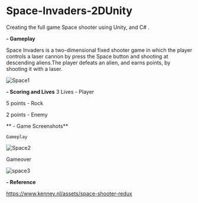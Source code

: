 # Space-Invaders-2DUnity
Creating the full game Space shooter using Unity, and C# .

**- Gameplay**

Space Invaders is a two-dimensional fixed shooter game in which the player controls a laser cannon by press the Space button and shooting at descending aliens.The player defeats an alien, and earns points, by shooting it with a laser.

![Space1](https://github.com/Ahlamx6/Space-Invaders-2DUnity/assets/102240641/0bae3775-1c9c-462f-9643-280bb14401b7)

**- Scoring and Lives**
3 Lives - Player

5 points - Rock

2 points - Enemy

 ** - Game Screenshots**
 
    Gameplay
    
![Space2](https://github.com/Ahlamx6/Space-Invaders-2DUnity/assets/102240641/21c7929a-f463-414b-b406-04b3afc3ebf9)

   Gameover
   
![space3](https://github.com/Ahlamx6/Space-Invaders-2DUnity/assets/102240641/19a3313a-ab9b-43a8-81c2-aa2786936b92)

**- Reference**

https://www.kenney.nl/assets/space-shooter-redux  
